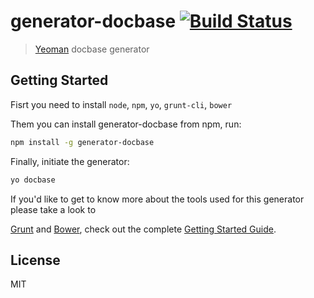 # generator-docbase [![Build Status](https://secure.travis-ci.org/mateusfreira/generator-docbase.png?branch=master)](https://travis-ci.org/mateusfreira/generator-docbase)

> [Yeoman](http://yeoman.io) docbase generator


## Getting Started

Fisrt you need to install `node`, `npm`, `yo`, `grunt-cli`, `bower`

Them you can install generator-docbase from npm, run:

```bash
npm install -g generator-docbase
```

Finally, initiate the generator:

```bash
yo docbase
```
If you'd like to get to know more about the tools used for this generator please take a look to

[Grunt](http://gruntjs.com) and [Bower](http://bower.io), check out the complete
[Getting Started Guide](https://github.com/yeoman/yeoman/wiki/Getting-Started).


## License

MIT
